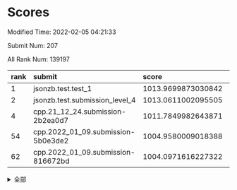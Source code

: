 # Scores

Modified Time: 2022-02-05 04:21:33

Submit Num: 207

All Rank Num: 139197

| rank |               submit               |       score        |       sigma        | pk_num |
| :--- | :--------------------------------- | :----------------- | :----------------- | :----- |
| 1    | jsonzb.test.test_1                 | 1013.9699873030842 | 0.8026977445611948 | 2692   |
| 2    | jsonzb.test.submission_level_4     | 1013.0611002095505 | 0.8057403860151446 | 2686   |
| 4    | cpp.21_12_24.submission-2b2ea0d7   | 1011.7849982643871 | 0.7657795626604672 | 2690   |
| 54   | cpp.2022_01_09.submission-5b0e3de2 | 1004.9580009018388 | 0.719309355066408  | 2688   |
| 62   | cpp.2022_01_09.submission-816672bd | 1004.0971616227322 | 0.7096141454830607 | 2689   |


<details>
<summary>全部</summary>

| rank |                 submit                 |       score        |       sigma        | pk_num |
| :--- | :------------------------------------- | :----------------- | :----------------- | :----- |
| 1    | jsonzb.test.test_1                     | 1013.9699873030842 | 0.8026977445611948 | 2692   |
| 2    | jsonzb.test.submission_level_4         | 1013.0611002095505 | 0.8057403860151446 | 2686   |
| 3    | gobigger.level_3.submission_level_3_45 | 1011.8288194925357 | 0.761313592949211  | 2695   |
| 4    | cpp.21_12_24.submission-2b2ea0d7       | 1011.7849982643871 | 0.7657795626604672 | 2690   |
| 5    | gobigger.level_3.submission_level_3_2  | 1011.7059725957592 | 0.7863368539847251 | 2688   |
| 6    | gobigger.level_3.submission_level_3_1  | 1011.0519303569448 | 0.7960035901348232 | 2690   |
| 7    | gobigger.level_3.submission_level_3_0  | 1010.9763824357257 | 0.7664765331646862 | 2689   |
| 8    | gobigger.level_3.submission_level_3_35 | 1010.8936442458655 | 0.7717386049967527 | 2693   |
| 9    | gobigger.level_3.submission_level_3_21 | 1010.83199252831   | 0.7787765760391012 | 2689   |
| 10   | gobigger.level_3.submission_level_3_8  | 1010.7499383898903 | 0.7694087565716473 | 2692   |
| 11   | gobigger.level_3.submission_level_3_46 | 1010.648253780302  | 0.7751835170218622 | 2696   |
| 12   | gobigger.level_3.submission_level_3_43 | 1010.6408040157705 | 0.7645562478941256 | 2693   |
| 13   | gobigger.level_3.submission_level_3_4  | 1010.6374743586264 | 0.7820880142828612 | 2686   |
| 14   | gobigger.level_3.submission_level_3_25 | 1010.5215608249595 | 0.7494220723770819 | 2695   |
| 15   | gobigger.level_3.submission_level_3_39 | 1010.473172024961  | 0.7669975052409114 | 2693   |
| 16   | gobigger.level_3.submission_level_3_20 | 1010.3916451180572 | 0.7620288654688868 | 2688   |
| 17   | gobigger.level_3.submission_level_3_47 | 1010.2837064389472 | 0.7616414362785214 | 2695   |
| 18   | gobigger.level_3.submission_level_3_23 | 1010.2575720098944 | 0.749795554167074  | 2689   |
| 19   | gobigger.level_3.submission_level_3_18 | 1010.2546425275503 | 0.7693049146725468 | 2694   |
| 20   | gobigger.level_3.submission_level_3_6  | 1010.2274292951606 | 0.7575844456961015 | 2692   |
| 21   | gobigger.level_3.submission_level_3_34 | 1010.21349218913   | 0.7539287493755861 | 2690   |
| 22   | gobigger.level_3.submission_level_3_12 | 1010.1772502516886 | 0.7605599813298469 | 2690   |
| 23   | gobigger.level_3.submission_level_3_26 | 1010.1728081610624 | 0.759250108495244  | 2689   |
| 24   | gobigger.level_3.submission_level_3_13 | 1010.1486116989432 | 0.7536444885552029 | 2687   |
| 25   | gobigger.level_3.submission_level_3_5  | 1010.1192050412579 | 0.7753975152891452 | 2690   |
| 26   | gobigger.level_3.submission_level_3_17 | 1010.096392807717  | 0.7718013041829033 | 2694   |
| 27   | gobigger.level_3.submission_level_3_27 | 1010.0642627180331 | 0.7710930927976604 | 2693   |
| 28   | gobigger.level_3.submission_level_3_14 | 1010.0278527818365 | 0.7839743142528715 | 2693   |
| 29   | gobigger.level_3.submission_level_3_16 | 1010.0070898398947 | 0.7775578723485611 | 2695   |
| 30   | gobigger.level_3.submission_level_3_37 | 1009.9687963482164 | 0.7607524636990001 | 2692   |
| 31   | gobigger.level_3.submission_level_3_41 | 1009.9116062802755 | 0.7530627676308892 | 2692   |
| 32   | gobigger.level_3.submission_level_3_44 | 1009.8993787061793 | 0.7651223216023437 | 2690   |
| 33   | gobigger.level_3.submission_level_3_11 | 1009.8480331172528 | 0.7570601684803759 | 2692   |
| 34   | gobigger.level_3.submission_level_3_48 | 1009.8150131378694 | 0.7544140892252138 | 2685   |
| 35   | gobigger.level_3.submission_level_3_3  | 1009.7376913491244 | 0.7536061127873163 | 2689   |
| 36   | gobigger.level_3.submission_level_3_24 | 1009.6724932048222 | 0.7625813804750994 | 2691   |
| 37   | gobigger.level_3.submission_level_3_40 | 1009.3716197029042 | 0.7483619183789992 | 2688   |
| 38   | gobigger.level_3.submission_level_3_36 | 1009.3652368631276 | 0.7410456831140195 | 2687   |
| 39   | gobigger.level_3.submission_level_3_29 | 1009.3054664471704 | 0.7565292848610948 | 2687   |
| 40   | gobigger.level_3.submission_level_3_10 | 1009.2959806061336 | 0.7656713523187915 | 2687   |
| 41   | gobigger.level_3.submission_level_3_19 | 1009.2529829742527 | 0.7420498228308671 | 2686   |
| 42   | gobigger.level_3.submission_level_3_15 | 1009.2136234800367 | 0.7531496295818196 | 2686   |
| 43   | gobigger.level_3.submission_level_3_9  | 1009.196340823328  | 0.7578537969454343 | 2691   |
| 44   | gobigger.level_3.submission_level_3_32 | 1009.1850498684915 | 0.7539581137896922 | 2689   |
| 45   | gobigger.level_3.submission_level_3_30 | 1009.0451303846364 | 0.7646127744686153 | 2687   |
| 46   | gobigger.level_3.submission_level_3_31 | 1009.0314705415901 | 0.7560338016730022 | 2691   |
| 47   | gobigger.level_3.submission_level_3_7  | 1008.9351139375381 | 0.7389867153895198 | 2691   |
| 48   | gobigger.level_3.submission_level_3_49 | 1008.8394527735715 | 0.7313866552716426 | 2686   |
| 49   | gobigger.level_3.submission_level_3_38 | 1008.7832726606958 | 0.7360047249539367 | 2688   |
| 50   | gobigger.level_3.submission_level_3_22 | 1008.5648970030682 | 0.7603332955879797 | 2687   |
| 51   | gobigger.level_3.submission_level_3_42 | 1008.458665988284  | 0.7424100370270026 | 2691   |
| 52   | gobigger.level_3.submission_level_3_28 | 1008.2150892412423 | 0.7481206705847591 | 2693   |
| 53   | gobigger.level_3.submission_level_3_33 | 1007.9949824543022 | 0.7536365007321819 | 2694   |
| 54   | cpp.2022_01_09.submission-5b0e3de2     | 1004.9580009018388 | 0.719309355066408  | 2688   |
| 55   | gobigger.level_1.submission_level_1_12 | 1004.7699625394915 | 0.7204196849722113 | 2694   |
| 56   | gobigger.level_1.submission_level_1_36 | 1004.604408275339  | 0.7135380518077624 | 2687   |
| 57   | gobigger.level_1.submission_level_1_16 | 1004.5731728220719 | 0.7060384355064867 | 2692   |
| 58   | gobigger.level_1.submission_level_1_47 | 1004.5079020591916 | 0.7072584211100135 | 2692   |
| 59   | gobigger.level_1.submission_level_1_26 | 1004.3474594779759 | 0.7235842085480098 | 2693   |
| 60   | gobigger.level_1.submission_level_1_15 | 1004.263785208409  | 0.71237927281161   | 2689   |
| 61   | gobigger.level_1.submission_level_1_34 | 1004.1929671225378 | 0.7097707851137798 | 2690   |
| 62   | cpp.2022_01_09.submission-816672bd     | 1004.0971616227322 | 0.7096141454830607 | 2689   |
| 63   | gobigger.level_1.submission_level_1_46 | 1003.9836934733238 | 0.7215481507636664 | 2689   |
| 64   | gobigger.level_1.submission_level_1_18 | 1003.8329456966927 | 0.7115553201213289 | 2688   |
| 65   | gobigger.level_1.submission_level_1_10 | 1003.814968549817  | 0.7139581511033002 | 2691   |
| 66   | gobigger.level_1.submission_level_1_24 | 1003.7348979471371 | 0.7259131058076483 | 2690   |
| 67   | gobigger.level_1.submission_level_1_31 | 1003.6569419559343 | 0.7224798458250274 | 2686   |
| 68   | gobigger.level_1.submission_level_1_4  | 1003.6493195600066 | 0.719345113585555  | 2689   |
| 69   | gobigger.level_1.submission_level_1_32 | 1003.640586431644  | 0.718306212944593  | 2688   |
| 70   | gobigger.level_1.submission_level_1_43 | 1003.6204750794831 | 0.718602242862381  | 2692   |
| 71   | gobigger.level_1.submission_level_1_20 | 1003.6136374514309 | 0.729186094171585  | 2691   |
| 72   | gobigger.level_1.submission_level_1_9  | 1003.5109837797816 | 0.7126418396819031 | 2692   |
| 73   | gobigger.level_1.submission_level_1_13 | 1003.4886074390515 | 0.7155360423202993 | 2690   |
| 74   | gobigger.level_1.submission_level_1_42 | 1003.4679475965229 | 0.7274689477346311 | 2687   |
| 75   | gobigger.level_1.submission_level_1_49 | 1003.4650009189719 | 0.7319022806320561 | 2688   |
| 76   | gobigger.level_1.submission_level_1_40 | 1003.3823686825679 | 0.726522996777189  | 2692   |
| 77   | gobigger.level_1.submission_level_1_45 | 1003.3698308461718 | 0.7130668185422905 | 2688   |
| 78   | gobigger.level_1.submission_level_1_27 | 1003.3153251540128 | 0.7186664704947608 | 2686   |
| 79   | gobigger.level_1.submission_level_1_39 | 1003.2968058096357 | 0.713153255029965  | 2687   |
| 80   | gobigger.level_1.submission_level_1_8  | 1003.2653393741894 | 0.7206949813943301 | 2689   |
| 81   | gobigger.level_1.submission_level_1_5  | 1003.2546871694898 | 0.723317291971579  | 2690   |
| 82   | gobigger.level_1.submission_level_1_21 | 1003.2130416996633 | 0.7117052821917608 | 2690   |
| 83   | gobigger.level_1.submission_level_1_11 | 1003.2052526327647 | 0.7132787363417169 | 2686   |
| 84   | gobigger.level_1.submission_level_1_0  | 1003.1928310183113 | 0.7089196567970704 | 2688   |
| 85   | gobigger.level_1.submission_level_1_7  | 1003.1354435549683 | 0.7132300566624293 | 2689   |
| 86   | gobigger.level_1.submission_level_1_48 | 1003.1105383783189 | 0.7116683169770431 | 2689   |
| 87   | gobigger.level_1.submission_level_1_1  | 1003.107362808281  | 0.7078623614301612 | 2688   |
| 88   | gobigger.level_1.submission_level_1_28 | 1002.9825758116679 | 0.7132531873285948 | 2687   |
| 89   | gobigger.level_1.submission_level_1_30 | 1002.971787301789  | 0.7128477468767569 | 2687   |
| 90   | gobigger.level_1.submission_level_1_41 | 1002.9596776831072 | 0.7101936891714944 | 2688   |
| 91   | gobigger.level_1.submission_level_1_23 | 1002.9147402354672 | 0.7156702999782545 | 2690   |
| 92   | gobigger.level_1.submission_level_1_17 | 1002.8073293247908 | 0.7043876319831223 | 2686   |
| 93   | gobigger.level_1.submission_level_1_6  | 1002.703965847986  | 0.7171669769250677 | 2689   |
| 94   | gobigger.level_1.submission_level_1_35 | 1002.6276173366715 | 0.7139835128944487 | 2685   |
| 95   | gobigger.level_1.submission_level_1_2  | 1002.5314187015439 | 0.7130667496733359 | 2689   |
| 96   | gobigger.level_1.submission_level_1_25 | 1002.5070335906453 | 0.7183711462850311 | 2692   |
| 97   | gobigger.level_1.submission_level_1_44 | 1002.5031833087314 | 0.7117444289169682 | 2686   |
| 98   | gobigger.level_1.submission_level_1_37 | 1002.4503520707335 | 0.7256772880553354 | 2692   |
| 99   | gobigger.level_1.submission_level_1_14 | 1002.3269390505104 | 0.7093956787069144 | 2691   |
| 100  | gobigger.level_1.submission_level_1_19 | 1002.249182631285  | 0.7145446122816107 | 2692   |
| 101  | gobigger.level_1.submission_level_1_22 | 1002.1312273321423 | 0.7092850864642901 | 2691   |
| 102  | gobigger.level_1.submission_level_1_33 | 1002.0511606638835 | 0.7267366696933129 | 2686   |
| 103  | gobigger.level_1.submission_level_1_29 | 1001.8202530520769 | 0.7131551800323002 | 2694   |
| 104  | gobigger.level_1.submission_level_1_38 | 1001.5931011857024 | 0.7209163113359621 | 2691   |
| 105  | gobigger.level_1.submission_level_1_3  | 1000.524786737557  | 0.6973480572544678 | 2685   |
| 106  | gobigger.random.submission_random_44   | 997.2831706873345  | 0.7050248827500791 | 2686   |
| 107  | gobigger.random.submission_random_29   | 996.9166365689331  | 0.7133549375681572 | 2690   |
| 108  | gobigger.random.submission_random_38   | 996.7861883134254  | 0.7248236591488708 | 2688   |
| 109  | gobigger.random.submission_random_9    | 996.7598298186311  | 0.7049130373548458 | 2693   |
| 110  | gobigger.random.submission_random_47   | 996.7118112799765  | 0.7050518687005145 | 2685   |
| 111  | gobigger.random.submission_random_7    | 996.7007880493529  | 0.7131280730393482 | 2690   |
| 112  | gobigger.random.submission_random_15   | 996.6921547239797  | 0.7215541439639683 | 2694   |
| 113  | gobigger.random.submission_random_3    | 996.5726857585702  | 0.7114143477840202 | 2689   |
| 114  | gobigger.random.submission_random_23   | 996.5367198057844  | 0.7079881843893071 | 2688   |
| 115  | gobigger.random.submission_random_35   | 996.446733890824   | 0.7089190062267198 | 2691   |
| 116  | gobigger.random.submission_random_16   | 996.4179627365369  | 0.7229458721519855 | 2685   |
| 117  | gobigger.random.submission_random_49   | 996.4110695060141  | 0.7148919252182455 | 2688   |
| 118  | gobigger.random.submission_random_46   | 996.374105506548   | 0.7084526502782895 | 2686   |
| 119  | gobigger.random.submission_random_27   | 996.3676275125051  | 0.7128709406728087 | 2693   |
| 120  | gobigger.random.submission_random_10   | 996.2776888365723  | 0.7124166675946422 | 2687   |
| 121  | gobigger.random.submission_random_20   | 996.2774261830447  | 0.7196665214871469 | 2690   |
| 122  | gobigger.random.submission_random_11   | 996.2725446985951  | 0.7152047011809269 | 2690   |
| 123  | gobigger.random.submission_random_36   | 996.2457319265519  | 0.7195712684772343 | 2685   |
| 124  | gobigger.random.submission_random_43   | 996.1919951842921  | 0.7073626805973401 | 2695   |
| 125  | gobigger.random.submission_random_14   | 996.1618318890456  | 0.7095379332834687 | 2689   |
| 126  | gobigger.random.submission_random_1    | 996.1597300429204  | 0.7181666139468172 | 2693   |
| 127  | gobigger.random.submission_random_37   | 996.1460423608162  | 0.7135034094153688 | 2690   |
| 128  | gobigger.random.submission_random_24   | 996.1312591400025  | 0.6975205629604001 | 2692   |
| 129  | gobigger.random.submission_random_48   | 996.0645290632845  | 0.7122027413407392 | 2689   |
| 130  | gobigger.random.submission_random_32   | 996.0351462949211  | 0.7055378065901247 | 2689   |
| 131  | gobigger.random.submission_random_13   | 995.9911759439063  | 0.71237037890011   | 2696   |
| 132  | gobigger.random.submission_random_5    | 995.9377806675006  | 0.7065992611486626 | 2693   |
| 133  | gobigger.random.submission_random_31   | 995.8940755518763  | 0.6999736635211627 | 2687   |
| 134  | gobigger.random.submission_random_40   | 995.8593161609497  | 0.7127261090551589 | 2689   |
| 135  | gobigger.random.submission_random_19   | 995.7972609647576  | 0.7152138478736921 | 2682   |
| 136  | gobigger.random.submission_random_45   | 995.7946281661328  | 0.7115968619661154 | 2687   |
| 137  | gobigger.random.submission_random_28   | 995.710820276648   | 0.7117155832929886 | 2690   |
| 138  | gobigger.random.submission_random_25   | 995.7049115048633  | 0.712795546636959  | 2687   |
| 139  | gobigger.random.submission_random_12   | 995.696851823837   | 0.7097155274075642 | 2688   |
| 140  | gobigger.random.submission_random_2    | 995.6825851566458  | 0.70985516252396   | 2683   |
| 141  | gobigger.random.submission_random_41   | 995.652630860777   | 0.7136380164841867 | 2694   |
| 142  | gobigger.random.submission_random_22   | 995.6011745407865  | 0.7109965913296887 | 2687   |
| 143  | gobigger.random.submission_random_30   | 995.5835626237094  | 0.7138144552974747 | 2690   |
| 144  | gobigger.random.submission_random_6    | 995.4614358740566  | 0.7274923440294746 | 2686   |
| 145  | gobigger.random.submission_random_17   | 995.4538154395541  | 0.6991608829534198 | 2694   |
| 146  | gobigger.random.submission_random_8    | 995.4071631306881  | 0.7188900720227734 | 2691   |
| 147  | gobigger.random.submission_random_21   | 995.3634993605433  | 0.7031211956714991 | 2690   |
| 148  | gobigger.random.submission_random_4    | 995.3220825917432  | 0.7212480137615159 | 2696   |
| 149  | gobigger.random.submission_random_18   | 995.2094852291681  | 0.7244511854308315 | 2688   |
| 150  | gobigger.random.submission_random_34   | 994.9191761115534  | 0.745611652167735  | 2683   |
| 151  | gobigger.random.submission_random_26   | 994.8934639347644  | 0.7194223186535272 | 2692   |
| 152  | gobigger.random.submission_random_39   | 994.7969122892852  | 0.7232893614543756 | 2691   |
| 153  | gobigger.random.submission_random_0    | 994.6932781830882  | 0.7138379175512878 | 2689   |
| 154  | gobigger.level_2.submission_level_2_34 | 994.3629114368995  | 0.7294859843853949 | 2692   |
| 155  | gobigger.random.submission_random_42   | 994.2467257716785  | 0.7260310291703224 | 2690   |
| 156  | gobigger.random.submission_random_33   | 994.0253866788347  | 0.7102773446445455 | 2688   |
| 157  | gobigger.level_2.submission_level_2_12 | 993.9991822106797  | 0.7401414032145348 | 2690   |
| 158  | gobigger.level_2.submission_level_2_15 | 993.8077016949153  | 0.7340648658950941 | 2694   |
| 159  | gobigger.level_2.submission_level_2_42 | 993.6073675460525  | 0.7412084888173247 | 2690   |
| 160  | gobigger.level_2.submission_level_2_37 | 993.601738659402   | 0.7296737667208357 | 2694   |
| 161  | gobigger.level_2.submission_level_2_22 | 993.5033193998806  | 0.7372092364749269 | 2692   |
| 162  | gobigger.level_2.submission_level_2_3  | 993.4256764340005  | 0.7331318900623894 | 2692   |
| 163  | gobigger.level_2.submission_level_2_47 | 993.3353384415637  | 0.7248897327098366 | 2694   |
| 164  | gobigger.level_2.submission_level_2_23 | 993.2092744759276  | 0.7363461595888542 | 2692   |
| 165  | gobigger.level_2.submission_level_2_31 | 993.0809268879126  | 0.7382655026957274 | 2689   |
| 166  | gobigger.level_2.submission_level_2_14 | 993.0528986502003  | 0.7422612503329415 | 2691   |
| 167  | gobigger.level_2.submission_level_2_44 | 992.9839584490365  | 0.7206854059469538 | 2689   |
| 168  | gobigger.level_2.submission_level_2_35 | 992.9696918244783  | 0.7265194119449191 | 2691   |
| 169  | gobigger.level_2.submission_level_2_20 | 992.9271518913439  | 0.7535399773993526 | 2690   |
| 170  | gobigger.level_2.submission_level_2_40 | 992.9267964623547  | 0.7218593175474828 | 2689   |
| 171  | gobigger.level_2.submission_level_2_9  | 992.7676852590705  | 0.7509464810512756 | 2691   |
| 172  | gobigger.level_2.submission_level_2_27 | 992.7272589916829  | 0.7364140392000504 | 2689   |
| 173  | gobigger.level_2.submission_level_2_25 | 992.617711164901   | 0.738280096903257  | 2692   |
| 174  | gobigger.level_2.submission_level_2_2  | 992.5772977258158  | 0.7442929406560127 | 2690   |
| 175  | gobigger.level_2.submission_level_2_26 | 992.5431722057082  | 0.7488256376713944 | 2698   |
| 176  | gobigger.level_2.submission_level_2_36 | 992.4796223118601  | 0.7409984777012761 | 2689   |
| 177  | gobigger.level_2.submission_level_2_18 | 992.4520350887741  | 0.7401653222967685 | 2695   |
| 178  | gobigger.level_2.submission_level_2_1  | 992.2292785959894  | 0.7473660735128032 | 2688   |
| 179  | gobigger.level_2.submission_level_2_0  | 992.1293482736562  | 0.743629440010095  | 2686   |
| 180  | gobigger.level_2.submission_level_2_8  | 992.0973536721107  | 0.7376975637918859 | 2686   |
| 181  | gobigger.level_2.submission_level_2_32 | 992.0762677780502  | 0.7454328713781527 | 2687   |
| 182  | gobigger.level_2.submission_level_2_6  | 992.0728650047016  | 0.7411205784813314 | 2693   |
| 183  | gobigger.level_2.submission_level_2_7  | 992.042821279059   | 0.7521357077286079 | 2683   |
| 184  | gobigger.level_2.submission_level_2_19 | 991.9346369177866  | 0.7471089017849142 | 2690   |
| 185  | gobigger.level_2.submission_level_2_30 | 991.9277699652357  | 0.7545215001260551 | 2689   |
| 186  | gobigger.level_2.submission_level_2_33 | 991.8663548470009  | 0.7698042855746127 | 2691   |
| 187  | gobigger.level_2.submission_level_2_24 | 991.8437249302596  | 0.7397828122091188 | 2690   |
| 188  | gobigger.level_2.submission_level_2_49 | 991.7896526316695  | 0.7580739215444825 | 2692   |
| 189  | gobigger.level_2.submission_level_2_13 | 991.7389746447978  | 0.7315654684464349 | 2692   |
| 190  | gobigger.level_2.submission_level_2_39 | 991.7199495727365  | 0.7303039272429991 | 2691   |
| 191  | gobigger.level_2.submission_level_2_38 | 991.6691384573941  | 0.7619227430541105 | 2685   |
| 192  | gobigger.level_2.submission_level_2_46 | 991.4199336540498  | 0.7450575010249206 | 2692   |
| 193  | gobigger.level_2.submission_level_2_43 | 991.4079264485972  | 0.754849182216082  | 2691   |
| 194  | gobigger.level_2.submission_level_2_17 | 991.3409608267712  | 0.7583803798998909 | 2686   |
| 195  | gobigger.level_2.submission_level_2_4  | 991.3240329934671  | 0.7562607532622946 | 2692   |
| 196  | gobigger.level_2.submission_level_2_21 | 991.2708027368199  | 0.7401177237476829 | 2690   |
| 197  | gobigger.level_2.submission_level_2_45 | 991.0699674237572  | 0.7609197031517727 | 2692   |
| 198  | gobigger.level_2.submission_level_2_29 | 990.9116917413244  | 0.7549297196673943 | 2689   |
| 199  | gobigger.level_2.submission_level_2_11 | 990.9116153885136  | 0.7677220154560762 | 2694   |
| 200  | gobigger.level_2.submission_level_2_48 | 990.8667670168123  | 0.7620062373782341 | 2684   |
| 201  | gobigger.level_2.submission_level_2_10 | 990.8226037386146  | 0.7614370179599874 | 2688   |
| 202  | gobigger.level_2.submission_level_2_16 | 990.7721018196725  | 0.7557395741705263 | 2691   |
| 203  | gobigger.level_2.submission_level_2_5  | 990.2871657905422  | 0.7547366586920378 | 2690   |
| 204  | gobigger.level_2.submission_level_2_28 | 989.6480619868322  | 0.7565535023927288 | 2690   |
| 205  | gobigger.level_2.submission_level_2_41 | 989.5447303736265  | 0.7853542625269126 | 2692   |
| 206  | gobigger.none.submission_none_0        | 977.4047235884303  | 1.4085551710687776 | 2688   |
| 207  | gobigger.none.submission_none_1        | 975.6896748087709  | 1.4853691593659648 | 2696   |

</details>